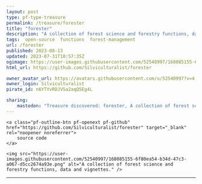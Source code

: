 ```yaml
---
layout: post
type: pf-type-treasure
permalink: /treasure/forester
title: "forester"
description: "A collection of forest science and forestry functions, data and vignettes. Intended to follow a standardised form of structures, variable names. Do you want to add something, but don't have a GitHub? Contact carl.vigren@slu.se"
tags:  open-source  functions  forest-management
url: /forester
published: 2023-08-13
updated: 2023-07-31T10:57:35Z
ogimage: https://user-images.githubusercontent.com/52540997/168085155-6f80ea54-b34d-47c3-a067-d5cc2674a93e.png
html_url: https://github.com/Silviculturalist/forester

owner_avatar_url: https://avatars.githubusercontent.com/u/52540997?v=4
owner_login: Silviculturalist
pirate_id: n6YTYvRDJV5a2aqQ5Eg4L

sharing:
    mastodon: "Treasure discovered: forester, A collection of forest science and forestry functions, data and vignettes. Intended to follow a standardised form of structures, variable names. Do you want to add something, but don't have a GitHub? Contact carl.vigren@slu.se"
---
```


<div class="text-center">

    
    <a class="pf-outline-btn pf-openext pf-github" href="https://github.com/Silviculturalist/forester" target="_blank" rel="noopener noreferrer">
        source code
    </a>
    
    

    
</div>


<div class="pf-pirate-ogimage">
    
    <img src="https://user-images.githubusercontent.com/52540997/168085155-6f80ea54-b34d-47c3-a067-d5cc2674a93e.png" alt="A collection of forest science and forestry functions, data and vignettes." />
    
</div>




<div class="pf-night-sky-spacer">
    <div id="pf-night-sky" data-stars="9" data-owner="Silviculturalist" data-repo="forester">
        <div id="pf-open-dialog" class="pf-meta-star pf-star-todo"></div>
        <dialog id="pf-star-dialog">
            Star this Repository to putt a smile on the Developers face.
            <br/>
            <div class="pf-row">
                <div class="pf-grow"></div>
                <div><a class="pf-unterlines" href="https://github.com/Silviculturalist/forester" target="_blank">VISIT REPOSITORY</a></div>
            </div>
        </dialog>
    </div>
</div>

<hr class="gf-seperator">
